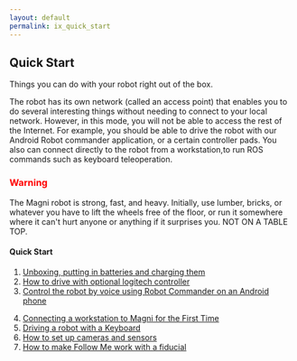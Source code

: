 ```yaml
---
layout: default
permalink: ix_quick_start
---
```

## Quick Start

Things you can do with your robot right out of the box.

The robot has its own network (called an access point) that enables you to do several interesting things without needing to connect to your local network. However, in this mode, you will not be able to access the rest of the Internet.  For example, you should be able to drive the robot with our Android Robot commander application, or a certain controller pads. You also can connect directly to the robot from a workstation,to run ROS commands such as keyboard teleoperation.

<H3 style="color:red">Warning</H3>

The Magni robot is strong, fast, and heavy. Initially, use lumber, bricks, or whatever you have to lift the wheels free of the floor, or run it somewhere where it can't hurt anyone or anything if it surprises you. NOT ON A TABLE TOP.

#### Quick Start

1.	[Unboxing, putting in batteries and charging them](unboxing)
2.	[How to drive with optional logitech controller](logitech)
3.	[Control the robot by voice using Robot Commander on an Android phone](robot_commander)
<!--- this also works
<a class="page-link" href="https://ubiquityrobotics.github.io/learn/robotcommander">How to control the robot using Robot Commander</a>-->
4.  [Connecting a workstation to Magni for the First Time](connecting)
5.	[Driving a robot with a Keyboard](keyboard_teleop)
6.	[How to set up cameras and sensors](camera_sensors)
7.	[How to make Follow Me work with a fiducial](fiducial_follow)

